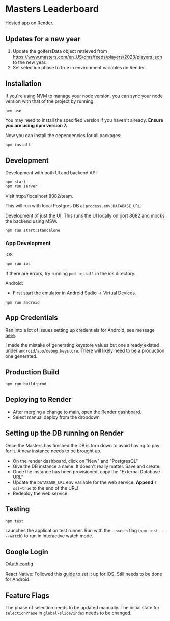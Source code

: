 # Masters Leaderboard

Hosted app on [Render](https://masters-app.onrender.com).

## Updates for a new year

1. Update the golfersData object retrieved from https://www.masters.com/en_US/cms/feeds/players/2023/players.json to the new year.
2. Set selection phase to true in environment variables on Render.

## Installation

If you're using NVM to manage your node version, you can sync your node version with that of the project by running:

```sh
nvm use
```

You may need to install the specified version if you haven't already. **Ensure you are using npm version 7.**

Now you can install the dependencies for all packages:

```
npm install
```

## Development

Development with both UI and backend API

```
npm start
npm run server
```

Visit http://localhost:8082/team.

This will run with local Postgres DB at `process.env.DATABASE_URL`.

Development of just the UI. This runs the UI locally on port 8082 and mocks the backend using MSW.

```
npm run start:standalone
```

### App Development

iOS

```
npm run ios
```

If there are errors, try running `pod install` in the ios directory.

Android:

- First start the emulator in Android Sudio -> Virtual Devices.

```
npm run android
```

## App Credentials

Ran into a lot of issues setting up credentials for Android, see message [here](https://github.com/react-native-google-signin/google-signin/issues/1192#issuecomment-1670369305).

I made the mistake of generating keystore values but one already existed under `android/app/debug.keystore`. There will likely need to be a production one generated.

## Production Build

```
npm run build:prod
```

## Deploying to Render

- After merging a change to main, open the Render [dashboard](https://dashboard.render.com/web/srv-cev1439gp3jjsh1cej2g).
- Select manual deploy from the dropdown

## Setting up the DB running on Render

Once the Masters has finished the DB is torn down to avoid having to pay for it. A new instance needs to be brought up.

- On the render dashboard, click on "New" and "PostgresQL"
- Give the DB instance a name. It doesn't really matter. Save and create.
- Once the instance has been provisioned, copy the "External Database URL"
- Update the `DATABASE_URL` env variable for the web service. **Append** `?ssl=true` to the end of the URL!
- Redeploy the web service

## Testing

```
npm test
```

Launches the application test runner.
Run with the `--watch` flag (`npm test -- --watch`) to run in interactive watch mode.

## Google Login

[OAuth config](https://console.developers.google.com/apis/credentials/oauthclient/723926103233-g005d40jcth75hr0o09r088n2ug2cqv8.apps.googleusercontent.com?authuser=1&project=graphite-byte-156900&supportedpurview=project)

React Native:
Followed this [guide](https://ibjects.medium.com/google-signin-tutorial-for-react-native-81a57fb67b18) to set it up for iOS. Still needs to be done for Android.

## Feature Flags

The phase of selection needs to be updated manually. The initial state for `selectionPhase` in `global-slice/index` needs to be changed.
